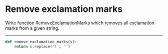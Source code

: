 # Remove exclamation marks

Write function RemoveExclamationMarks which removes all exclamation marks from a given string.

---

```py
def remove_exclamation_marks(s):
    return s.replace('!', '')
```
